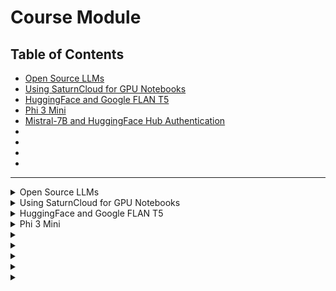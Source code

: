 # Course Module

## Table of Contents
- [Open Source LLMs](#lecture-1)
- [Using SaturnCloud for GPU Notebooks](#lecture-2)
- [HuggingFace and Google FLAN T5](#lecture-3)
- [Phi 3 Mini](#lecture-4)
- [Mistral-7B and HuggingFace Hub Authentication](#lecture-5)
- [](#lecture-6)
- [](#lecture-7)
- [](#lecture-8)
- [](#lecture-9)
---

<details>
  <summary id="lecture-1"> Open Source LLMs</summary>

## Introduction
- **Module Focus:** In this module, will explored  open-source LLMs - alternatives to OpenAI.

## Open Source LLMs
- **Control:** These models can be executed on our own hardware, giving us full control.

## Model Options
- **Diverse Models:** There are numerous open-source models available, including well-known ones and many others.
- **Examples:**
  - **LLaMA:** Developed by Meta (Facebook).
  - **Flan-T5 or T5:** Developed by Google.
  - **Mistral:** Another notable model with an accessible API.

## Practical Implementation
- **Running Models:** We will cover how to run these models, typically requiring a GPU.
- **Environment Setup:** Discussion on setting up the proper environment for running these models.

## Workflow Adaptation
- **Replacing Components:** We'll explore how to replace parts of the workflow with different models.
- **Focus:** Setting up environments and utilizing different LLMs effectively.

## Hands-On Practice
- **Flan-T5 Example:** We'll delve into specific models like Flan-T5.
- **Model Access:** How to access models from platforms like Hugging Face Hub.

## Conclusion
- **Exciting Module:** This module promises to be interesting and informative.
- **Next Steps:** In the next module, we will see how to get a notebook with a GPU to run these models.

See you soon!


</details>

<details>
  <summary id="lecture-2"> Using SaturnCloud for GPU Notebooks</summary>

## Introduction
- **Objective:** Ler's use Saturn Cloud to get a notebook with a GPU, essential for running open-source LLMs.

## Why GPU?
- **GPU Requirement:** Most open-source LLMs require a GPU for efficient performance.
- **Saturn Cloud:** One of the possible options for setting up a GPU environment.

## Alternative Options
- **Google Colab**
- **Google Cloud Platform**
- **AWS SageMaker**
- **Other Cloud Services**

## Saturn Cloud Setup
1. **Login:**
   - Log in to Saturn Cloud if you already have an account.
   - If you do not have an account, you can sign up and get extra GPU hours by filling out a form on the course management platform or requesting a technical demo.

2. **Creating a Notebook:**
   - **Log in:** Log in using your credentials.
   - **Create Notebook:** Go to the notebook creation section in Saturn Cloud.
   - **Secrets:** Add necessary tokens like OpenAI or Hugging Face tokens in the secrets section.
   - **SSH Keys:** Set up Git access by adding your public SSH key to GitHub for easy access to repositories.

3. **Configuring the Environment:**
   - **Notebook Server:** Create a new notebook server.
   - **Starter Notebook:** Use the provided starter notebook for the course.
   - **Environment Setup:** Choose the appropriate Python version and environment. Install necessary packages like `transformers`, `accelerate`, and `bitsandbytes`.

4. **Running the Notebook:**
   - **Install Packages:** Install the required libraries and clone the course repository.
   - **Start Notebook:** Launch the Jupyter Notebook or JupyterLab interface.
   - **Execute Code:** Run the starter code provided in the notebook.

5. **Environment Verification:**
   - **Check GPU:** Verify the presence of a GPU using the `nvidia-smi` command.
   - **Ready to Use:** Ensure the environment is correctly set up and ready for running LLMs.

## Next Steps
- **Upcoming Videos:** Learn how to use this environment to run Google's Flan-T5 model, an open-source LLM.
- **Hands-On Practice:** Continue with practical exercises to solidify your understanding.

</details>

<details>
  <summary id="lecture-3">  HuggingFace and Google FLAN T5</summary>

## Introduction  
- The first open-source LLM is from Google, accessed via the Hugging Face library.
- Brief overview of Hugging Face:
  - A repository for models where various companies, including Google, publish their models.
  - Known for the Hugging Face Hub, a central place for finding and downloading models.

## About Hugging Face
- Hugging Face hosts models which can be uploaded and downloaded.
- Trending models can be found on this website.
- Models are not limited to LLMs; various types of models are available.
- Hugging Face Hub is a repository familiar to GitHub but for models.

## Using Hugging Face Hub
- We will use the Google Flan-T5 XL model.
- The Hugging Face library, 'Transformers,' is used to fetch and run models.
- Here is also good demonstration of finding and accessing model documentation and examples on Hugging Face Hub.
```python
from transformers import T5Tokenizer, T5ForConditionalGeneration

tokenizer = T5Tokenizer.from_pretrained("google/flan-t5-xl")
model = T5ForConditionalGeneration.from_pretrained("google/flan-t5-xl", device_map="auto") # actual model
```

## Downloading Model Files
- Hugging Face Hub helps fetch necessary model files via the Transformers library.
- Importance of setting the appropriate file download location to manage space.

## Setting up the Environment
- Importance of sufficient space for downloading large model files.
- Execution and testing of the setup using a sample model.
```python
tokenizer = T5Tokenizer.from_pretrained("google/flan-t5-xl", cache_dir='/run/cache/huggingface')
model = T5ForConditionalGeneration.from_pretrained("google/flan-t5-xl", cache_dir='/run/cache/huggingface', device_map="auto")
```

## Importing and Using the Model
- Explanation of importing necessary components: the generator and tokenizer.
```python
input_ids = tokenizer(prompt, return_tensors="pt").input_ids.to("cuda")
outputs = model.generate(input_ids, )
result = tokenizer.decode(outputs[0])
```

##  Generating Responses
- Using parameters like `max_length` to control the length of generated responses.
```python
outputs = model.generate(
        input_ids,
        max_length=generate_params.get("max_length", 100),
        num_beams=generate_params.get("num_beams", 5),
        do_sample=generate_params.get("do_sample", False),
        temperature=generate_params.get("temperature", 1.0),
        top_k=generate_params.get("top_k", 50),
        top_p=generate_params.get("top_p", 0.95),
    )
```

## Summary
- Transition from using OpenAI to a local GPU instance.
- Benefits of running models locally.
- Introduction to exploring other models, such as Microsoft's T3, in future videos.

---

**Links:**
- [Hugging Face Hub](https://huggingface.co/)
- [Google Flan T5 XL Model Documentation](https://huggingface.co/google/flan-t5-xl)

</details>

<details>
  <summary id="lecture-4"> Phi 3 Mini</summary>

## Using Another Open Source Model on Hugging Face Hub

### Introduction
- **Objective**: Explore another open-source model available on Hugging Face Hub.

### New Model: Microsoft Phi-3
- **Model Name**: Phi-3 from Microsoft.
- **Characteristics**: 
  - Relatively new model.
  - Different sizes available (e.g., Mini, Small).
  - Suitable for GPUs with around 15-16 GB memory.

### Steps to Explore Phi-3 Model
1. **Search and Access**:
   - Look up the model on Hugging Face Hub.
   - Review the model's page and documentation.

2. **GPU Specification Check**:
   - Open a terminal on the machine with GPU.
   - Run `nvidia-smi` to check GPU specs (memory and type).

3. **Prepare the Environment**:
   - Stop any previous model instances to free up GPU memory.
   - Duplicate the existing Jupyter notebook for the new model.

4. **Setup Phi-3 Model**:
   - Rename the new notebook appropriately.
   - Create a pipeline to combine the model and tokenizer.
   - Set the random seed for reproducibility.
```python  
import torch
from transformers import AutoModelForCausalLM, AutoTokenizer, pipeline

torch.random.manual_seed(0)
```

5. **Download and Initialize Model**:
   - Download the Phi-3 model and its tokenizer.
   - Note the size comparison with Flan-T5 (Phi-3 is around 7 GB).
  ```python
  model = AutoModelForCausalLM.from_pretrained(
    "microsoft/Phi-3-mini-128k-instruct", 
    device_map="cuda", 
    torch_dtype="auto", 
    trust_remote_code=True, 
)
tokenizer = AutoTokenizer.from_pretrained("microsoft/Phi-3-mini-128k-instruct")
```

### Model Usage
- **Interface**:
  - Slightly different from Flan-T5.
  - Supports a chatbot-like interface.
- **Execution**:
  - Create and run the pipeline.
```python
  pipe = pipeline(
    "text-generation",
    model=model,
    tokenizer=tokenizer,

)
```

  - Pass messages and parameters to the model.
```python
search_results = search(query)
prompt = build_prompt(query, search_results)
messages = [
        {"role": "user", "content": prompt},
    ]

generation_args = {
        "max_new_tokens": 500,
        "return_full_text": False,
        "temperature": 0.0,
        "do_sample": False,
    }
```

  - Observe the output and adjust if necessary.
```python
output = pipe(messages, **generation_args)
```

### Conclusion
- **Model Performance**:
  - Output seems coherent.
  - Adjustments like stripping spaces may be needed.
- **Next Steps**:
  - Explore another model from Mistral in the next video.

</details>

<details>
  <summary id="lecture-5"> </summary>

</details>

<details>
  <summary id="lecture-6"> </summary>

</details>

<details>
  <summary id="lecture-7"> </summary>

</details>

<details>
  <summary id="lecture-8"> </summary>

</details>

<details>
  <summary id="lecture-9"> </summary>

</details>

